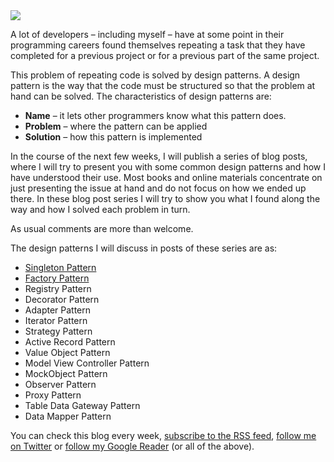<img class="post-image" src="{{ cdnUrl }}/files/2010-01-06-design-patterns.png" />

A lot of developers – including myself – have at some point in their programming careers found themselves repeating a task that they have completed for a previous project or for a previous part of the same project.

This problem of repeating code is solved by design patterns. A design pattern is the way that the code must be structured so that the problem at hand can be solved. The characteristics of design patterns are:

* **Name** – it lets other programmers know what this pattern does.
* **Problem** – where the pattern can be applied
* **Solution** – how this pattern is implemented

In the course of the next few weeks, I will publish a series of blog posts, where I will try to present you with some common design patterns and how I have understood their use. Most books and online materials concentrate on just presenting the issue at hand and do not focus on how we ended up there. In these blog post series I will try to show you what I found along the way and how I solved each problem in turn.

As usual comments are more than welcome.

The design patterns I will discuss in posts of these series are as:

* <a href="http://www.niden.net/2010/01/design-patterns-singleton-series-how-to/">Singleton Pattern</a>
* <a href="http://www.niden.net/2010/01/design-patterns-factory-series-how-to/">Factory Pattern</a>
* Registry Pattern
* Decorator Pattern
* Adapter Pattern
* Iterator Pattern
* Strategy Pattern
* Active Record Pattern
* Value Object Pattern
* Model View Controller Pattern
* MockObject Pattern
* Observer Pattern
* Proxy Pattern
* Table Data Gateway Pattern
* Data Mapper Pattern

You can check this blog every week, <a href="http://feeds.feedburner.com/nikosdimopoulos">subscribe to the RSS feed</a>, <a href="http://twitter.com/nikosdimopoulos">follow me on Twitter</a> or <a href="https://profiles.google.com/104235485963468152376">follow my Google Reader</a> (or all of the above).
